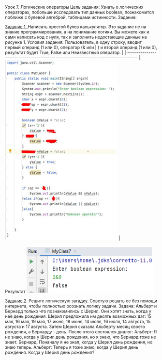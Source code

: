 Урок 7. Логические операторы
Цель задания: Узнать о логических операторах, побольше исследовать тип
данных boolean, познакомится поближе с булевой алгеброй, таблицами истинности.
Задание:

<u>Задание 1. </u>Написать простой булев калькулятор.
Это задание не на знание программирования, а на понимание логики. Вы
можете как и сами написать код с нуля, так и заполнить недостающие данные на
рисунке 1.
Условия задания:
Пользователь, в одну строку, вводит первый операнд (1 или 0), оператор (& или
| ) и второй операнд (1 или 0), результат будет True, False или Неизвестный оператор. |
| ----------------------------------------------------------------------------------- |
    ![img.png](img.png)                                                                     |

Результат
![img_1.png](img_1.png)


<u>Задание 2</u>. Решите логическую загадку. Советую решать ее без помощи интернета,
чтобы полностью осознать логику задачи.
Задача:
Альберт и Бернард только что познакомились с Шерил. Они хотят знать, когда у неё
день рождения. Шерил предложила им десять возможных дат: 15 мая, 16 мая, 19 мая,
17 июня, 18 июня, 14 июля, 16 июля, 14 августа, 15 августа и 17 августа. Затем Шерил
сказала Альберту месяц своего рождения, а Бернарду - день. После этого состоялся
диалог:
Альберт: Я не знаю, когда у Шерил день рождения, но я знаю, что Бернард тоже не
знает.
Бернард: Поначалу я не знал, когда у Шерил день рождения, но знаю теперь.
Альберт: Теперь я тоже знаю, когда у Шерил день рождения.
Когда у Шерил день рождения?